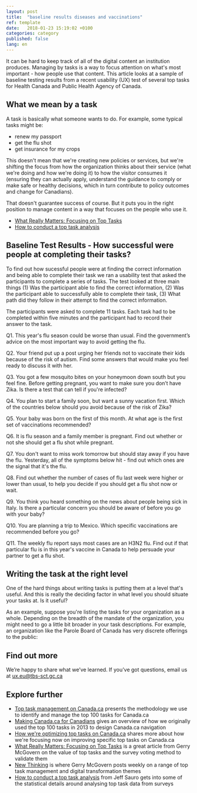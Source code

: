 ```yaml
---
layout: post
title:  "baseline results diseases and vaccinations"
ref: template
date:   2018-01-23 15:19:02 +0100
categories: category
published: false
lang: en
---
```


It can be hard to keep track of all of the digital content an institution produces. Managing by tasks is a way to focus attention on what's most important - how people use that content. This article looks at a sample of baseline testing results from a recent usability (UX) test of several top tasks for Health Canada and Public Health Agency of Canada.


## What we mean by a task
 
A task is basically what someone wants to do. For example, some typical tasks might be: 

* renew my passport
* get the flu shot
* get insurance for my crops


This doesn't mean that we're creating new policies or services, but we're shifting the focus from how the organization thinks about their service (what we're doing and how we're doing it) to how the visitor consumes it (ensuring they can actually apply, understand the guidance to comply or make safe or healthy decisions, which in turn contribute to policy outcomes and change for Canadians).

That doesn't guarantee success of course. But it puts you in the right position to manage content in a way that focuses on the people who use it. 
 
* [What Really Matters: Focusing on Top Tasks](https://alistapart.com/article/what-really-matters-focusing-on-top-tasks)
* [How to conduct a top task analysis](https://measuringu.com/top-tasks/)


## Baseline Test Results - How successful were people at completing their tasks?

To find out how sucessful people were at finding the correct information and being able to complete their task we ran a usability test that asked the participants to complete a series of tasks. The test looked at three main things (1) Was the participant able to find the correct information, (2) Was the participant able to successfully able to complete their task, (3) What path did they follow in their attempt to find the correct information.

The participants were asked to complete 11 tasks. Each task had to be completed within five minutes and the participant had to record their answer to the task. 



Q1.
This year's flu season could be worse than usual. Find the government’s advice on the most important way to avoid getting the flu.



Q2.
Your friend put up a post urging her friends not to vaccinate their kids
because of the risk of autism. Find some answers that would make you feel ready
to discuss it with her. 

Q3. You got a few mosquito bites on your honeymoon down south but you feel fine. Before getting pregnant, you want to make sure you don’t have Zika. Is there a test that can tell if you're infected?

Q4. You plan to start a family soon, but want a sunny vacation first. Which of the countries below should you avoid because of the risk of Zika?

Q5. Your baby was born on the first of this month. At what age is the first set of vaccinations recommended?

Q6. It is flu season and a family member is pregnant. Find out whether or not she should get a flu shot while pregnant. 

Q7. You don't want to miss work tomorrow but should stay away if you have the flu. Yesterday, all of the symptoms below hit - find out which ones are the signal that it's the flu. 

Q8. Find out whether the number of cases of flu last week were higher or lower than usual, to help you decide if you should get a flu shot now or wait. 

Q9. You think you heard something on the news about people being sick in Italy. Is there a particular concern you should be aware of before you go with your baby?

Q10. You are planning a trip to Mexico. Which specific vaccinations are recommended before you go?

Q11. The weekly flu report says most cases are an H3N2 flu. Find out if that particular flu is in this year's vaccine in Canada to help persuade your partner to get a flu shot.


## Writing the task at the right level

One of the hard things about writing tasks is putting them at a level that's useful. And this is really the deciding factor in what level you should situate your tasks at. Is it useful? 

As an example, suppose you're listing the tasks for your organization as a whole. Depending on the breadth of the mandate of the organization, you might need to go a little bit broader in your task descriptions. For example, an organization like the Parole Board of Canada has very discrete offerings to the public:









 














## Find out more

We’re happy to share what we’ve learned. If you’ve got questions, email us at ux.eu@tbs-sct.gc.ca

## Explore further

* [Top task management on Canada.ca]() presents the methodology we use to identify and manage the top 100 tasks for Canada.ca
* [Making Canada.ca for Canadians]() gives an overview of how we originally used the top 100 tasks in 2013 to design Canada.ca navigation
* [How we're optimizing top tasks on Canada.ca](https://canada-ca.github.io/category/2017/08/21/optimization-overview.html) shares more about how we're focusing now on improving specific top tasks on Canada.ca
* [What Really Matters: Focusing on Top Tasks](https://alistapart.com/article/what-really-matters-focusing-on-top-tasks) is a great article from Gerry McGovern on the value of top tasks and the survey voting method to validate them
* [New Thinking](http://gerrymcgovern.com/new-thinking/) is where Gerry McGovern posts weekly on a range of top task management and digital transformation themes 
* [How to conduct a top task analysis](https://measuringu.com/top-tasks/) from Jeff Sauro gets into some of the statistical details around analysing top task data from surveys

